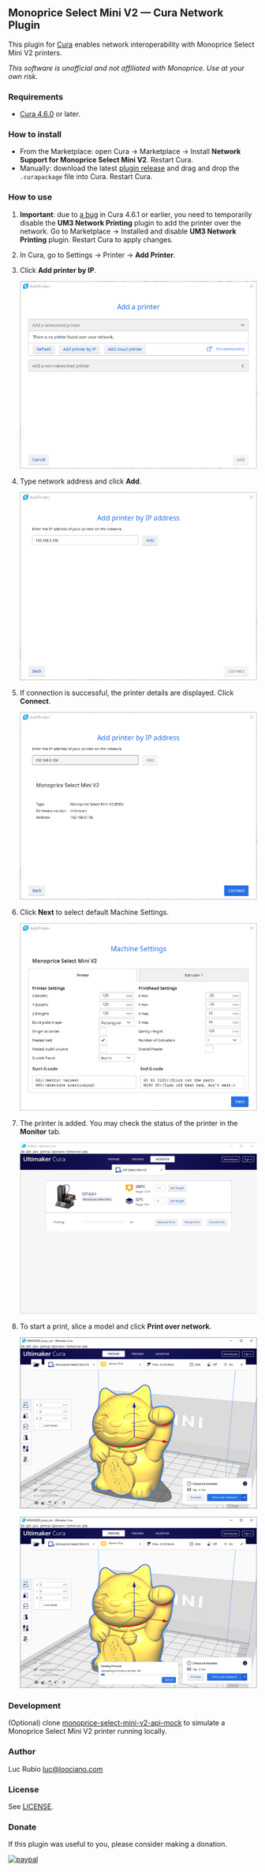 ## Monoprice Select Mini V2 — Cura Network Plugin

This plugin for [Cura](https://github.com/ultimaker/cura) enables network interoperability with Monoprice Select Mini V2 printers.

_This software is unofficial and not affiliated with Monoprice. Use at your own risk._

### Requirements

* [Cura 4.6.0](https://ultimaker.com/software/ultimaker-cura) or later.

### How to install

* From the Marketplace: open Cura → Marketplace → Install **Network Support for Monoprice Select Mini V2**. Restart Cura.
* Manually: download the latest [plugin release](https://github.com/loociano/MPSM2NetworkPrinting/releases) and drag and drop the `.curapackage` file into Cura. Restart Cura.

### How to use

1. **Important**: due to [a bug](https://github.com/Ultimaker/Cura/issues/7739) in Cura 4.6.1 or earlier, you need to temporarily disable the **UM3 Network Printing** plugin to add the printer over the network. Go to Marketplace → Installed and disable **UM3 Network Printing** plugin. Restart Cura to apply changes.

1. In Cura, go to Settings → Printer →  **Add Printer**.

1. Click **Add printer by IP**.

   ![](https://github.com/loociano/loociano.github.io/blob/master/assets/mpsm2-cura-plugin/cura-add-a-printer.png?raw=true)

1. Type network address and click **Add**.

   ![](https://github.com/loociano/loociano.github.io/blob/master/assets/mpsm2-cura-plugin/cura-add-printer-by-ip-address.png?raw=true)

1. If connection is successful, the printer details are displayed. Click **Connect**.

   ![](https://github.com/loociano/loociano.github.io/blob/master/assets/mpsm2-cura-plugin/cura-add-printer-by-ip-address-connect.png?raw=true)

1. Click **Next** to select default Machine Settings.

   ![](https://github.com/loociano/loociano.github.io/blob/master/assets/mpsm2-cura-plugin/cura-machine-settings.png?raw=true)

1. The printer is added. You may check the status of the printer in the **Monitor** tab.

   ![](https://github.com/loociano/loociano.github.io/blob/master/assets/mpsm2-cura-plugin/cura-monitor-tab.png?raw=true)

1. To start a print, slice a model and click **Print over network**.

   ![](https://github.com/loociano/loociano.github.io/blob/master/assets/mpsm2-cura-plugin/cura-prepare-model.png?raw=true)

   ![](https://github.com/loociano/loociano.github.io/blob/master/assets/mpsm2-cura-plugin/cura-sending-print-job.png?raw=true)

### Development

(Optional) clone [monoprice-select-mini-v2-api-mock](https://github.com/loociano/monoprice-select-mini-v2-api-mock) to simulate a Monoprice Select Mini V2 printer running locally.

### Author

Luc Rubio <luc@loociano.com>

### License

See [LICENSE](https://github.com/loociano/MPSM2NetworkPrinting/blob/master/LICENSE).

### Donate

If this plugin was useful to you, please consider making a donation.

[![paypal](https://www.paypalobjects.com/en_US/i/btn/btn_donateCC_LG.gif)](https://www.paypal.com/cgi-bin/webscr?cmd=_s-xclick&hosted_button_id=AHZG8HGU4GM8G)